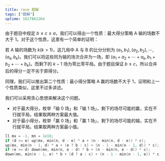 ```yaml
---
title: race 题解
tags: ["题解"]
uptime: 1627862264
---
```


由于题目中规定 $b\le c\le a$，我们可以得出一个性质：最大得分策略 A 输的场数不大于 $1$。对于这个性质，这里有一个简单的证明：

若 A 输的场数为 $k(k>1)$​​，这几局中 A 与 B 的比分分别为 $(a_1,b_1),(a_2,b_2),\cdots,(a_k,b_k)$。我们可以将这些同为输的场次合并为一场，即 $(a_1+a_2+\cdots+a_k,b_1+b_2+\cdots+b_k)$。而剩下的 $k-1$ 场为零比零平局。由于题目保证 $b\le c$，所以合并后的得分一定不劣于原得分。

同理，我们可以推出第二个性质：最小得分策略 A 赢的场数不大于 $1$，证明和上一个性质类似，这里不过多讲述。

我们可以采用贪心思想来解决这个问题。

- 对于最大得分，枚举「输 $0$ 场」和「输 $1$ 场」，剩下的场尽可能的赢，实在不行就平局。结果取两种方案最大值。
- 对于最小得分，枚举「赢 $0$ 场」和「赢 $1$ 场」，剩下的场尽可能的输，实在不行就平局。结果取两种方案最小值。

```cpp
ll mx = -1, mn = 1e18;
if (d >= e) up(mx, min(n, d - e) * a + (n - min(n, d - e)) * c);
up(mx, min(n - 1, d) * a + (e ? b : c) + (n - 1 - min(n - 1, d)) * c);
if (e >= d) down(mn, min(n, e - d) * b + (n - min(n, e - d)) * c);
down(mn, min(n - 1, e) * b + (d ? a : c) + (n - 1 - min(n - 1, e)) * c);
```
